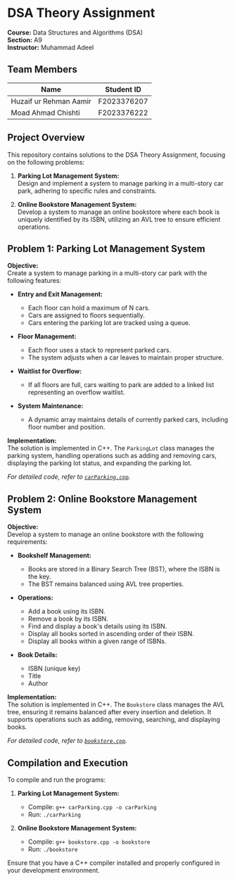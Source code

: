 # DSA Theory Assignment

**Course:** Data Structures and Algorithms (DSA)  
**Section:** A9  
**Instructor:** Muhammad Adeel

## Team Members

| Name                      | Student ID     |
|---------------------------|----------------|
| Huzaif ur Rehman Aamir    | F2023376207    |
| Moad Ahmad Chishti        | F2023376222    |

## Project Overview

This repository contains solutions to the DSA Theory Assignment, focusing on the following problems:

1. **Parking Lot Management System:**  
   Design and implement a system to manage parking in a multi-story car park, adhering to specific rules and constraints.

2. **Online Bookstore Management System:**  
   Develop a system to manage an online bookstore where each book is uniquely identified by its ISBN, utilizing an AVL tree to ensure efficient operations.

## Problem 1: Parking Lot Management System

**Objective:**  
Create a system to manage parking in a multi-story car park with the following features:

- **Entry and Exit Management:**  
  - Each floor can hold a maximum of N cars.
  - Cars are assigned to floors sequentially.
  - Cars entering the parking lot are tracked using a queue.

- **Floor Management:**  
  - Each floor uses a stack to represent parked cars.
  - The system adjusts when a car leaves to maintain proper structure.

- **Waitlist for Overflow:**  
  - If all floors are full, cars waiting to park are added to a linked list representing an overflow waitlist.

- **System Maintenance:**  
  - A dynamic array maintains details of currently parked cars, including floor number and position.

**Implementation:**  
The solution is implemented in C++. The `ParkingLot` class manages the parking system, handling operations such as adding and removing cars, displaying the parking lot status, and expanding the parking lot.

*For detailed code, refer to [`carParking.cpp`](carParking.cpp).*

## Problem 2: Online Bookstore Management System

**Objective:**  
Develop a system to manage an online bookstore with the following requirements:

- **Bookshelf Management:**  
  - Books are stored in a Binary Search Tree (BST), where the ISBN is the key.
  - The BST remains balanced using AVL tree properties.

- **Operations:**  
  - Add a book using its ISBN.
  - Remove a book by its ISBN.
  - Find and display a book's details using its ISBN.
  - Display all books sorted in ascending order of their ISBN.
  - Display all books within a given range of ISBNs.

- **Book Details:**  
  - ISBN (unique key)
  - Title
  - Author

**Implementation:**  
The solution is implemented in C++. The `Bookstore` class manages the AVL tree, ensuring it remains balanced after every insertion and deletion. It supports operations such as adding, removing, searching, and displaying books.

*For detailed code, refer to [`bookstore.cpp`](bookstore.cpp).*

## Compilation and Execution

To compile and run the programs:

1. **Parking Lot Management System:**
   - Compile: `g++ carParking.cpp -o carParking`
   - Run: `./carParking`

2. **Online Bookstore Management System:**
   - Compile: `g++ bookstore.cpp -o bookstore`
   - Run: `./bookstore`

Ensure that you have a C++ compiler installed and properly configured in your development environment.

